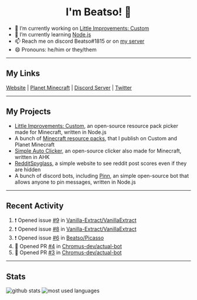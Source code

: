 <h1 align="center">I'm Beatso! 👋</h1>

- 🔭 I’m currently working on [Little Improvements: Custom](https://github.com/LittleImprovementsCustom/LittleImprovementsCustom)
- 🌱 I’m currently learning [Node.js](https://nodejs.org/)
- 📫 Reach me on discord Beatso#1815 or on [my server](https://discord.gg/bNcZjFe)
- 😄 Pronouns: he/him or they/them

---

## My Links
[Website](https://www.beatso.tk/) | 
[Planet Minecraft](https://www.planetminecraft.com/member/beatso/) |
[Discord Server](https://discord.gg/bNcZjFe) |
[Twitter](https://twitter.com/beatso_)

---

## My Projects
- [Little Improvements: Custom](https://github.com/LittleImprovementsCustom/LittleImprovementsCustom), an open-source resource pack picker made for Minecraft, written in Node.js
- A bunch of [Minecraft resource packs](https://www.planetminecraft.com/member/beatso/submissions/texture-packs/?morder=order_popularity), that I publish on Custom and Planet Minecraft
- [Simple Auto Clicker](https://github.com/Beatso/SimpleAutoClicker), an open-source clicker also made for Minecraft, written in AHK
- [RedditSpyglass](https://github.com/Beatso/RedditSpyglass), a simple website to see reddit post scores even if they are hidden
- A bunch of discord bots, including [Pinn](https://github.com/Beatso/Pinn), an simple open-source bot that allows anyone to pin messages, written in Node.js

---

## Recent Activity
<!--START_SECTION:activity-->
1. ❗️ Opened issue [#9](https://github.com/Vanilla-Extract/VanillaExtract/issues/9) in [Vanilla-Extract/VanillaExtract](https://github.com/Vanilla-Extract/VanillaExtract)
2. ❗️ Opened issue [#8](https://github.com/Vanilla-Extract/VanillaExtract/issues/8) in [Vanilla-Extract/VanillaExtract](https://github.com/Vanilla-Extract/VanillaExtract)
3. ❗️ Opened issue [#6](https://github.com/Beatso/Picasso/issues/6) in [Beatso/Picasso](https://github.com/Beatso/Picasso)
4. 💪 Opened PR [#4](https://github.com/Chromus-dev/actual-bot/pull/4) in [Chromus-dev/actual-bot](https://github.com/Chromus-dev/actual-bot)
5. 💪 Opened PR [#3](https://github.com/Chromus-dev/actual-bot/pull/3) in [Chromus-dev/actual-bot](https://github.com/Chromus-dev/actual-bot)
<!--END_SECTION:activity-->

---

## Stats
![github stats](https://github-readme-stats.vercel.app/api?username=Beatso&count_private=true&show_icons=true&hide_rank=true&theme=dark&hide_border=true "GitHub Stats")
![most used languages](https://github-readme-stats.vercel.app/api/top-langs/?username=Beatso&langs_count=3&theme=dark&hide_border=true "Most Used Languages")
